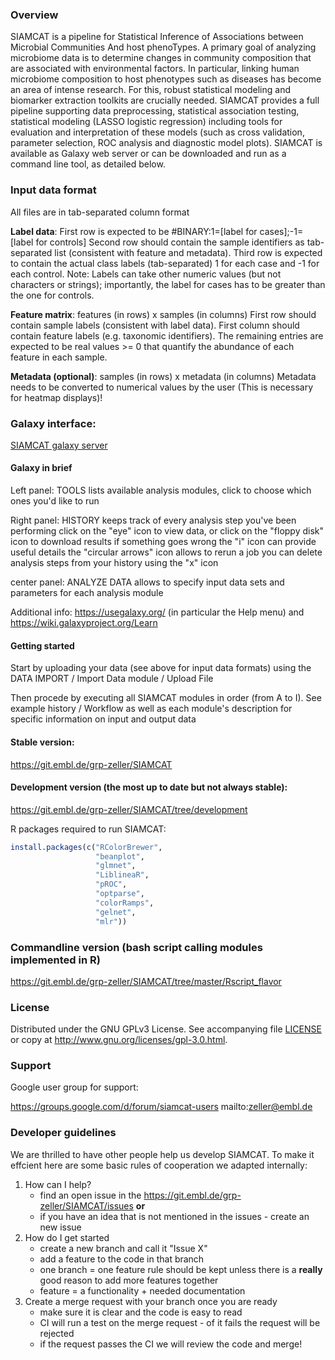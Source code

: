 ### Overview

SIAMCAT is a pipeline for Statistical Inference of Associations between Microbial
Communities And host phenoTypes. A primary goal of analyzing microbiome data is to
determine changes in community composition that are associated with environmental factors.
In particular, linking human microbiome composition to host phenotypes such as diseases
has become an area of intense research. For this, robust statistical modeling and
biomarker extraction toolkits are crucially needed. SIAMCAT provides a full pipeline
supporting data preprocessing, statistical association testing, statistical modeling
(LASSO logistic regression) including tools for evaluation and interpretation of these
models (such as cross validation, parameter selection, ROC analysis and diagnostic model
plots). SIAMCAT is available as Galaxy web server or can be downloaded and run as a
command line tool, as detailed below.


### Input data format

All files are in tab-separated column format

**Label data**:
                     First row is expected to be
                     #BINARY:1=[label for cases];-1=[label for controls]
                     Second row should contain the sample identifiers as tab-separated list
                     (consistent with feature and metadata).
                     Third row is expected to contain the actual class labels (tab-separated)
                     1 for each case and -1 for each control.
                     Note: Labels can take other numeric values (but not characters or strings);
                     importantly, the label for cases has to be greater than the one for controls.

**Feature matrix**:      features (in rows) x samples (in columns)
                     First row should contain sample labels (consistent with label data).
                     First column should contain feature labels (e.g. taxonomic identifiers).
                     The remaining entries are expected to be real values >= 0
                     that quantify the abundance of each feature in each sample.

**Metadata (optional)**: samples (in rows) x metadata (in columns)
                     Metadata needs to be converted to numerical values by the user
                     (This is necessary for heatmap displays)!



### Galaxy interface:

[SIAMCAT galaxy server](http://congo.embl.de/galaxy/)

#### Galaxy in brief


Left panel:      TOOLS lists available analysis modules,
                 click to choose which ones you'd like to run

Right panel:     HISTORY keeps track of every analysis step you've been performing
                 click on the "eye" icon to view data, or
                 click on the "floppy disk" icon to download results
                 if something goes wrong the "i" icon can provide useful details
                 the "circular arrows" icon allows to rerun a job
                 you can delete analysis steps from your history using the "x" icon

center panel:    ANALYZE DATA allows to specify input data sets and parameters for each
                 analysis module

Additional info: https://usegalaxy.org/ (in particular the Help menu) and
                 https://wiki.galaxyproject.org/Learn


#### Getting started


Start by uploading your data (see above for input data formats) using the
DATA IMPORT / Import Data module / Upload File

Then procede by executing all SIAMCAT modules in order (from A to I).
See example history / Workflow as well as each module's description for specific information on input and output data


#### Stable version:
https://git.embl.de/grp-zeller/SIAMCAT

#### Development version (the most up to date but not always stable):
https://git.embl.de/grp-zeller/SIAMCAT/tree/development


R packages required to run SIAMCAT:
```r
install.packages(c("RColorBrewer",
                   "beanplot",
                   "glmnet",
                   "LiblineaR",
                   "pROC",
                   "optparse",
                   "colorRamps",
                   "gelnet",
                   "mlr"))
```


### Commandline version (bash script calling modules implemented in R)
https://git.embl.de/grp-zeller/SIAMCAT/tree/master/Rscript_flavor

### License

Distributed under the GNU GPLv3 License. See accompanying file [LICENSE](https://git.embl.de/grp-zeller/SIAMCAT/blob/development/LICENSE) or copy at http://www.gnu.org/licenses/gpl-3.0.html.

### Support


Google user group for support:

https://groups.google.com/d/forum/siamcat-users
mailto:zeller@embl.de

### Developer guidelines

We are thrilled to have other people help us develop SIAMCAT. To make it effcient here are some basic rules of cooperation we adapted internally:

1. How can I help?
    - find an open issue in the https://git.embl.de/grp-zeller/SIAMCAT/issues **or**
    - if you have an idea that is not mentioned in the issues - create an new issue
2. How do I get started
    - create a new branch and call it "Issue X"
    - add a feature to the code in that branch
    - one branch = one feature rule should be kept unless there is a **really** good reason to add more features together
    - feature = a functionality + needed documentation
3. Create a merge request with your branch once you are ready
    - make sure it is clear and the code is easy to read
    - CI will run a test on the merge request - of it fails the request will be rejected
    - if the request passes the CI we will review the code and merge!


